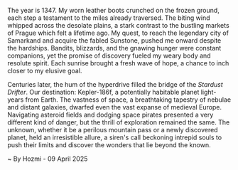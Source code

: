 
The year is 1347.  My worn leather boots crunched on the frozen ground, each step a testament to the miles already traversed.  The biting wind whipped across the desolate plains, a stark contrast to the bustling markets of Prague which felt a lifetime ago.  My quest, to reach the legendary city of Samarkand and acquire the fabled Sunstone, pushed me onward despite the hardships.  Bandits, blizzards, and the gnawing hunger were constant companions, yet the promise of discovery fueled my weary body and resolute spirit. Each sunrise brought a fresh wave of hope, a chance to inch closer to my elusive goal.

Centuries later, the hum of the hyperdrive filled the bridge of the *Stardust Drifter*.  Our destination: Kepler-186f, a potentially habitable planet light-years from Earth.  The vastness of space, a breathtaking tapestry of nebulae and distant galaxies, dwarfed even the vast expanse of medieval Europe.  Navigating asteroid fields and dodging space pirates presented a very different kind of danger, but the thrill of exploration remained the same. The unknown, whether it be a perilous mountain pass or a newly discovered planet, held an irresistible allure, a siren's call beckoning intrepid souls to push their limits and discover the wonders that lie beyond the known.

~ By Hozmi - 09 April 2025
